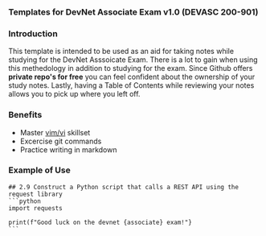 ### Templates for DevNet Associate Exam v1.0 (DEVASC 200-901)

### Introduction
This template is intended to be used as an aid for taking notes while
studying for the DevNet Asssoicate Exam. There is a lot to gain when
using this methedology in addition to studying for the exam. Since
Github offers **private repo's for free** you can feel confident about
the ownership of your study notes. Lastly, having a Table of Contents
while reviewing your notes allows you to pick up where you left off. 

### Benefits 
- Master [vim/vi](https://vim-adventures.com/) skillset 
- Excercise git commands 
- Practice writing in markdown  


### Example of Use 

    ## 2.9 Construct a Python script that calls a REST API using the request library
    ```python
    import requests

    print(f"Good luck on the devnet {associate} exam!"}
    ```
